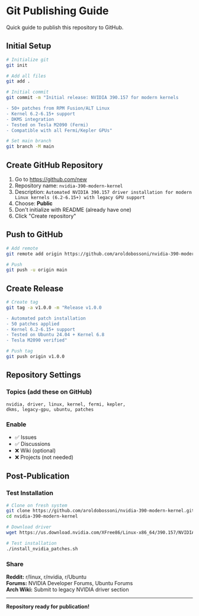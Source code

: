 # Git Publishing Guide

Quick guide to publish this repository to GitHub.

## Initial Setup

```bash
# Initialize git
git init

# Add all files
git add .

# Initial commit
git commit -m "Initial release: NVIDIA 390.157 for modern kernels

- 50+ patches from RPM Fusion/ALT Linux
- Kernel 6.2-6.15+ support
- DKMS integration
- Tested on Tesla M2090 (Fermi)
- Compatible with all Fermi/Kepler GPUs"

# Set main branch
git branch -M main
```

## Create GitHub Repository

1. Go to https://github.com/new
2. Repository name: `nvidia-390-modern-kernel`
3. Description: `Automated NVIDIA 390.157 driver installation for modern Linux kernels (6.2-6.15+) with legacy GPU support`
4. Choose: **Public**
5. Don't initialize with README (already have one)
6. Click "Create repository"

## Push to GitHub

```bash
# Add remote
git remote add origin https://github.com/aroldobossoni/nvidia-390-modern-kernel.git

# Push
git push -u origin main
```

## Create Release

```bash
# Create tag
git tag -a v1.0.0 -m "Release v1.0.0

- Automated patch installation
- 50 patches applied
- Kernel 6.2-6.15+ support
- Tested on Ubuntu 24.04 + Kernel 6.8
- Tesla M2090 verified"

# Push tag
git push origin v1.0.0
```

## Repository Settings

### Topics (add these on GitHub)

```
nvidia, driver, linux, kernel, fermi, kepler, 
dkms, legacy-gpu, ubuntu, patches
```

### Enable

- ✅ Issues
- ✅ Discussions
- ❌ Wiki (optional)
- ❌ Projects (not needed)

## Post-Publication

### Test Installation

```bash
# Clone on fresh system
git clone https://github.com/aroldobossoni/nvidia-390-modern-kernel.git
cd nvidia-390-modern-kernel

# Download driver
wget https://us.download.nvidia.com/XFree86/Linux-x86_64/390.157/NVIDIA-Linux-x86_64-390.157.run

# Test installation
./install_nvidia_patches.sh
```

### Share

**Reddit:** r/linux, r/nvidia, r/Ubuntu  
**Forums:** NVIDIA Developer Forums, Ubuntu Forums  
**Arch Wiki:** Submit to legacy NVIDIA driver section

---

**Repository ready for publication!**
